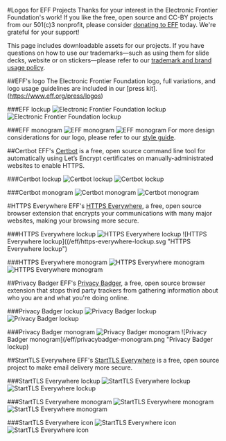 #Logos for EFF Projects
Thanks for your interest in the Electronic Frontier Foundation's work! If you like the free, open source and CC-BY projects from our 501(c)3 nonprofit, please consider [donating to EFF](https://supporters.eff.org/donate) today. We're grateful for your support!

This page includes downloadable assets for our projects. If you have questions on how to use our trademarks—such as using them for slide decks, website or on stickers—please refer to our [trademark and brand usage policy](https://www.eff.org/pages/trademark-and-brand-usage-policy).

##EFF's logo
The Electronic Frontier Foundation logo, full variations, and logo usage guidelines are included in our [press kit].(https://www.eff.org/press/logos)

###EFF lockup
![Electronic Frontier Foundation lockup](/eff-logo-lockup-red.png "The Electronic Frontier Foundation standard lockup")
![Electronic Frontier Foundation lockup](/eff-logo-lockup-red.svg "The Electronic Frontier Foundation standard lockup")

###EFF monogram
![EFF monogram](/eff-logo-monogram-red.png "The EFF monogram")
![EFF monogram](/eff-logo-monogram-red.svg "The EFF monogram")
For more design considerations for our logo, please refer to our [style guide](/styeguide).

##Certbot
EFF's [Certbot](certbot.eff.org) is a free, open source command line tool for automatically using Let’s Encrypt certificates on manually-administrated websites to enable HTTPS.

###Certbot lockup
![Certbot lockup](/eff-certbot-lockup/.png "Certbot lockup")
![Certbot lockup](/eff-certbot-lockup/.svg "Certbot lockup")

###Certbot monogram
![Certbot monogram](/eff-certbot-,monogram.png "Certbot monogram")
![Certbot monogram](/eff-certbot-,monogram.svg "Certbot monogram")

#HTTPS Everywhere
EFF's [HTTPS Everywhere](eff.org/https-everywhere), a free, open source browser extension that encrypts your communications with many major websites, making your browsing more secure.

###HTTPS Everywhere lockup
![HTTPS Everywhere lockup](/eff/https-everywhere-lockup.png "HTTPS Everywhere lockup")
![HTTPS Everywhere lockup]((/eff/https-everywhere-lockup.svg "HTTPS Everywhere lockup")

###HTTPS Everywhere monogram
![HTTPS Everywhere monogram](/eff/httpseverywhere-monogram.png "HTTPS Everywhere monogram")
![HTTPS Everywhere monogram](/eff/httpseverywhere-monogram.svg "HTTPS Everywhere monogram")

##Privacy Badger
EFF's [Privacy Badger](eff.org/privacybadger), a free, open source browser extension that stops third party trackers from gathering information about who you are and what you're doing online.

###Privacy Badger lockup
![Privacy Badger lockup](/eff/privacybadger-lockup.png "Privacy Badger lockup")
![Privacy Badger lockup](/eff/privacybadger-lockup.svg "Privacy Badger lockup")

###Privacy Badger monogram
![Privacy Badger monogram](/eff/privacybadger-monogram.png "Privacy Badger monogram")
![Privacy Badger monogram](/eff/privacybadger-monogram.png "Privacy Badger lockup)

##StartTLS Everywhere
EFF's [StartTLS Everywhere](starttls-everywhere.org) is a free, open source project to make email delivery more secure.

###StartTLS Everywhere lockup
![StartTLS Everywhere lockup](/eff/starttlseverywhere-lockup.png "StartTLS Everywhere lockup")
![StartTLS Everywhere lockup](/eff/starttlseverywhere-lockup.svg "StartTLS Everywhere lockup")

###StartTLS Everywhere monogram
![StartTLS Everywhere monogram](/eff-starttlseverywhere-monogram.png "StartTLS Everywhere monogram")
![StartTLS Everywhere monogram](/eff-starttlseverywhere-monogram.svg "StartTLS Everywhere monogram")

###StartTLS Everywhere icon
![StartTLS Everywhere icon](/eff/starttlseverywhere-icon.png "StartTLS Everywhere icon")
![StartTLS Everywhere icon](/eff/starttlseverywhere-icon.svg "StartTLS Everywhere icon")
